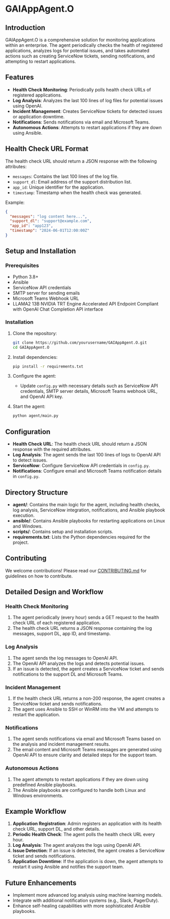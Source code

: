 # GAIAppAgent.O

## Introduction
GAIAppAgent.O is a comprehensive solution for monitoring applications within an enterprise. The agent periodically checks the health of registered applications, analyzes logs for potential issues, and takes automated actions such as creating ServiceNow tickets, sending notifications, and attempting to restart applications.

## Features
- **Health Check Monitoring**: Periodically polls health check URLs of registered applications.
- **Log Analysis**: Analyzes the last 100 lines of log files for potential issues using OpenAI.
- **Incident Management**: Creates ServiceNow tickets for detected issues or application downtime.
- **Notifications**: Sends notifications via email and Microsoft Teams.
- **Autonomous Actions**: Attempts to restart applications if they are down using Ansible.

## Health Check URL Format
The health check URL should return a JSON response with the following attributes:
- `messages`: Contains the last 100 lines of the log file.
- `support_dl`: Email address of the support distribution list.
- `app_id`: Unique identifier for the application.
- `timestamp`: Timestamp when the health check was generated.

Example:
```json
{
  "messages": "log content here...",
  "support_dl": "support@example.com",
  "app_id": "app123",
  "timestamp": "2024-06-01T12:00:00Z"
}
```

## Setup and Installation
### Prerequisites
- Python 3.8+
- Ansible
- ServiceNow API credentials
- SMTP server for sending emails
- Microsoft Teams Webhook URL
- LLAMA2 13B NVIDIA TRT Engine Accelerated API Endpoint Compliant with OpenAI Chat Completion API interface

### Installation
1. Clone the repository:
    ```bash
    git clone https://github.com/yourusername/GAIAppAgent.O.git
    cd GAIAppAgent.O
    ```

2. Install dependencies:
    ```bash
    pip install -r requirements.txt
    ```

3. Configure the agent:
    - Update `config.py` with necessary details such as ServiceNow API credentials, SMTP server details, Microsoft Teams webhook URL, and OpenAI API key.

4. Start the agent:
    ```bash
    python agent/main.py
    ```

## Configuration
- **Health Check URL**: The health check URL should return a JSON response with the required attributes.
- **Log Analysis**: The agent sends the last 100 lines of logs to OpenAI API to detect issues.
- **ServiceNow**: Configure ServiceNow API credentials in `config.py`.
- **Notifications**: Configure email and Microsoft Teams notification details in `config.py`.

## Directory Structure
- **agent/**: Contains the main logic for the agent, including health checks, log analysis, ServiceNow integration, notifications, and Ansible playbook execution.
- **ansible/**: Contains Ansible playbooks for restarting applications on Linux and Windows.
- **scripts/**: Contains setup and installation scripts.
- **requirements.txt**: Lists the Python dependencies required for the project.

## Contributing
We welcome contributions! Please read our [CONTRIBUTING.md](CONTRIBUTING.md) for guidelines on how to contribute.

## Detailed Design and Workflow
### Health Check Monitoring
1. The agent periodically (every hour) sends a GET request to the health check URL of each registered application.
2. The health check URL returns a JSON response containing the log messages, support DL, app ID, and timestamp.

### Log Analysis
1. The agent sends the log messages to OpenAI API.
2. The OpenAI API analyzes the logs and detects potential issues.
3. If an issue is detected, the agent creates a ServiceNow ticket and sends notifications to the support DL and Microsoft Teams.

### Incident Management
1. If the health check URL returns a non-200 response, the agent creates a ServiceNow ticket and sends notifications.
2. The agent uses Ansible to SSH or WinRM into the VM and attempts to restart the application.

### Notifications
1. The agent sends notifications via email and Microsoft Teams based on the analysis and incident management results.
2. The email content and Microsoft Teams messages are generated using OpenAI API to ensure clarity and detailed steps for the support team.

### Autonomous Actions
1. The agent attempts to restart applications if they are down using predefined Ansible playbooks.
2. The Ansible playbooks are configured to handle both Linux and Windows environments.

## Example Workflow
1. **Application Registration**: Admin registers an application with its health check URL, support DL, and other details.
2. **Periodic Health Check**: The agent polls the health check URL every hour.
3. **Log Analysis**: The agent analyzes the logs using OpenAI API.
4. **Issue Detection**: If an issue is detected, the agent creates a ServiceNow ticket and sends notifications.
5. **Application Downtime**: If the application is down, the agent attempts to restart it using Ansible and notifies the support team.

## Future Enhancements
- Implement more advanced log analysis using machine learning models.
- Integrate with additional notification systems (e.g., Slack, PagerDuty).
- Enhance self-healing capabilities with more sophisticated Ansible playbooks.
